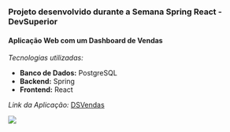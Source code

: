 <h3> Projeto desenvolvido durante a Semana Spring React - DevSuperior </h3>

<h4> Aplicação Web com um Dashboard de Vendas </h4>

_Tecnologias utilizadas:_ 

* **Banco de Dados:** PostgreSQL
* **Backend:** Spring
* **Frontend:** React

_Link da Aplicação:_ [DSVendas](https://ines-sds3.netlify.app)

<img src="C:\Users\Inês\Desktop\ws-devsuperior\projeto-sds3\frontend\src\assets\img\DSVendas.png">